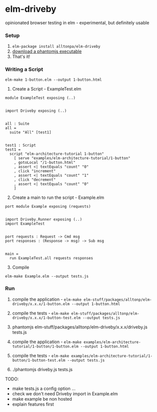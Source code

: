 # elm-driveby

opinionated browser testing in elm - experimental, but definitely usable

### Setup ###
1. ```elm-package install alltonpa/elm-driveby```
2. [download a phantomjs executable](http://phantomjs.org/download.html)
3. That's it!

### Writing a Script ###


```elm-make 1-button.elm --output 1-button.html```


1. Create a Script - ExampleTest.elm

 ```
 module ExampleTest exposing (..)


 import Driveby exposing (..)


 all : Suite
 all =
   suite "All" [test1]


 test1 : Script
 test1 =
   script "elm-architecture-tutorial 1-button"
     [ serve "examples/elm-architecture-tutorial/1-button"
     , gotoLocal "/1-button.html"
     , assert <| textEquals "count" "0"
     , click "increment"
     , assert <| textEquals "count" "1"
     , click "decrement"
     , assert <| textEquals "count" "0"
     ]
 ```


2. Create a main to run the script - Example.elm

 ```
 port module Example exposing (requests)


 import Driveby.Runner exposing (..)
 import ExampleTest


 port requests : Request -> Cmd msg
 port responses : (Response -> msg) -> Sub msg


 main =
   run ExampleTest.all requests responses
```

3. Compile

```
elm-make Example.elm --output tests.js
```


### Run ###
1. compile the application - ```elm-make elm-stuff/packages/alltonp/elm-driveby/x.x.x/1-button.elm --output 1-button.html```
2. compile the tests - ```elm-make elm-stuff/packages/alltonp/elm-driveby/x.x.x/1-button-test.elm --output tests.js```
3. phantomjs elm-stuff/packages/alltonp/elm-driveby/x.x.x/driveby.js tests.js

1. compile the application - ```elm-make examples/elm-architecture-tutorial/1-button/1-button.elm --output 1-button.html```
2. compile the tests - ```elm-make examples/elm-architecture-tutorial/1-button/1-button-test.elm --output tests.js```
3. ./phantomjs driveby.js tests.js

TODO:
- make tests.js a config option ...
- check we don't need Driveby import in Example.elm
- make example be non hosted
- explain features first
